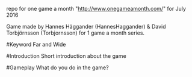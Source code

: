 repo for one game a month "http://www.onegameamonth.com/" for July 2016

Game made by Hannes Häggander (HannesHaggander) & David Torbjörnsson (Torbjornsson) for 1 game a month series.

#Keyword
Far and Wide

#Introduction
Short introduction about the game

#Gameplay
What do you do in the game?
